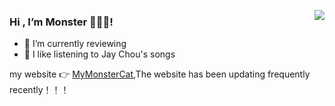 <a href="https://www.monstercat.cn" target="_blank"><img align="right" src="https://github-readme-stats.vercel.app/api?username=mymonstercat&show_icons=true&bg_color=00000000" /></a>

### Hi , I’m Monster 🦸🏻‍♂️!

- 🌱 I’m currently reviewing
- 🎵 I like listening to Jay Chou's songs

my website 👉 [MyMonsterCat](http://www.monstercat.cn/),The website has been updating frequently recently！！！


